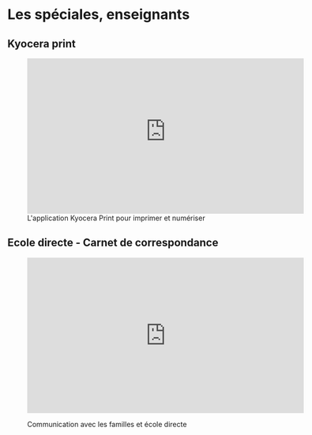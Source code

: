 # Les spéciales, enseignants

## Kyocera print

<figure>
    <iframe title="Application Kyocera Print" width="560" height="315" src="https://tube-enseignement-professionnel.apps.education.fr/videos/embed/b2938cb0-1bb3-49b2-85b8-486db55d61b4" frameborder="0" allowfullscreen="" sandbox="allow-same-origin allow-scripts allow-popups"></iframe>
 <figcaption>L'application Kyocera Print pour imprimer et numériser</figcation>
</figure>
     
## Ecole directe - Carnet de correspondance
     
<figure>
<iframe width="560" height="315" src="https://www.youtube.com/embed/BWZDjIS8FZE?si=iUaqtS1OraBFZO7H" title="YouTube video player" frameborder="0" allow="accelerometer; autoplay; clipboard-write; encrypted-media; gyroscope; picture-in-picture; web-share" referrerpolicy="strict-origin-when-cross-origin" allowfullscreen></iframe>   
    
<figcation>Communication avec les familles et école directe</figcation>
</figure>
